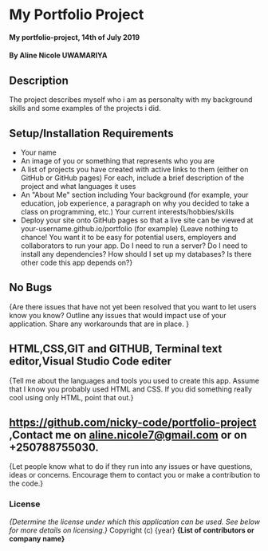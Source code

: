 # My Portfolio  Project
#### My portfolio-project, 14th of July 2019
#### By Aline Nicole UWAMARIYA
## Description
The project describes myself who i am as personalty with my background skills and some examples of the projects i did.
## Setup/Installation Requirements
* Your name
* An image of you or something that represents who you are
* A list of projects you have created with active links to them (either on GitHub or GitHub pages)
For each, include a brief description of the project and what languages it uses
* An "About Me" section including
Your background (for example, your education, job experience, a paragraph on why you decided to take a class on programming, etc.)
Your current interests/hobbies/skills
* Deploy your site onto GitHub pages so that a live site can be viewed at your-username.github.io/portfolio (for example)
{Leave nothing to chance! You want it to be easy for potential users, employers and collaborators to run your app. Do I need to run a server? Do I need to install any dependencies? How should I set up my databases? Is there other code this app depends on?}
## No Bugs
{Are there issues that have not yet been resolved that you want to let users know you know? Outline any issues that would impact use of your application. Share any workarounds that are in place. }
## HTML,CSS,GIT and GITHUB, Terminal text editor,Visual Studio Code editer
{Tell me about the languages and tools you used to create this app. Assume that I know you probably used HTML and CSS. If you did something really cool using only HTML, point that out.}
## https://github.com/nicky-code/portfolio-project ,Contact me on aline.nicole7@gmail.com or on +250788755030.
{Let people know what to do if they run into any issues or have questions, ideas or concerns.  Encourage them to contact you or make a contribution to the code.}
### License
*{Determine the license under which this application can be used.  See below for more details on licensing.}*
Copyright (c) {year} **{List of contributors or company name}**